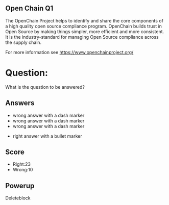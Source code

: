 ## Open Chain Q1
The OpenChain Project helps to identify and share
the core components of a high quality open source compliance program.
OpenChain builds trust in Open Source by making things simpler,
more efficient and more consistent.
It is the industry-standard for managing
Open Source compliance across the supply chain.

For more information see https://www.openchainproject.org/

# Question:
What is the question to be answered?

## Answers
- wrong answer with a dash marker
- wrong answer with a dash marker
- wrong answer with a dash marker
* right answer with a bullet marker

## Score
- Right:23
- Wrong:10

## Powerup
Deleteblock